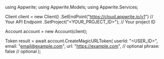 using Appwrite;
using Appwrite.Models;
using Appwrite.Services;

Client client = new Client()
    .SetEndPoint("https://cloud.appwrite.io/v1") // Your API Endpoint
    .SetProject("&lt;YOUR_PROJECT_ID&gt;"); // Your project ID

Account account = new Account(client);

Token result = await account.CreateMagicURLToken(
    userId: "<USER_ID>",
    email: "email@example.com",
    url: "https://example.com", // optional
    phrase: false // optional
);